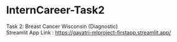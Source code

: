 # InternCareer-Task2
Task 2: Breast Cancer Wisconsin (Diagnostic)<br>
Streamlit App Link : https://gayatri-mlproject-firstapp.streamlit.app/
